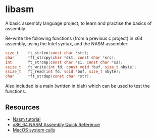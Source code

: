 # libasm

A basic assembly language project, to learn and practise the basics of assembly.

Re-write the following functions (from a previous c project) in x64 assembly, using the Intel syntax, and the NASM assembler:

```C
size_t    ft_strlen(const char *str);
char      *ft_strcpy(char *dst, const char *src);
int       ft_strcmp(const char *s1, const char *s2);
ssize_t   ft_write(int fd, const void *buf, size_t nbyte);
ssize_t   ft_read(int fd, void *buf, size_t nbyte);
char      *ft_strdup(const char *str);
```

Also included is a main (written in blah) which can be used to test the functions.

## Resources

* [Nasm tutorial](https://cs.lmu.edu/~ray/notes/nasmtutorial/)
* [x86_64 NASM Assembly Quick Reference](https://www.cs.uaf.edu/2017/fall/cs301/reference/x86_64.html)
* [MacOS system calls](https://opensource.apple.com/source/xnu/xnu-1504.3.12/bsd/kern/syscalls.master)

